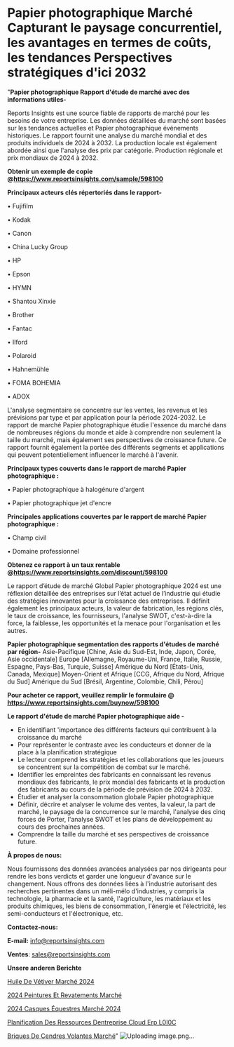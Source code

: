 # Papier photographique Marché Capturant le paysage concurrentiel, les avantages en termes de coûts, les tendances Perspectives stratégiques d'ici 2032

"<strong>Papier photographique Rapport d'étude de marché avec des informations utiles-</strong>

Reports Insights est une source fiable de rapports de marché pour les besoins de votre entreprise. Les données détaillées du marché sont basées sur les tendances actuelles et Papier photographique événements historiques. Le rapport fournit une analyse du marché mondial et des produits individuels de 2024 à 2032. La production locale est également abordée ainsi que l'analyse des prix par catégorie. Production régionale et prix mondiaux de 2024 à 2032.

<strong><b>Obtenir un exemple de copie @</b></strong><a href=https://www.reportsinsights.com/sample/598100><strong><b>https://www.reportsinsights.com/sample/598100</b></strong></a>

<b>Principaux acteurs clés répertoriés dans le rapport-</b>

<b> </b>• Fujifilm

• Kodak

• Canon

• China Lucky Group

• HP

• Epson

• HYMN

• Shantou Xinxie

• Brother

• Fantac

• Ilford

• Polaroid

• Hahnemühle

• FOMA BOHEMIA

• ADOX

L'analyse segmentaire se concentre sur les ventes, les revenus et les prévisions par type et par application pour la période 2024-2032. Le rapport de marché Papier photographique étudie l'essence du marché dans de nombreuses régions du monde et aide à comprendre non seulement la taille du marché, mais également ses perspectives de croissance future. Ce rapport fournit également la portée des différents segments et applications qui peuvent potentiellement influencer le marché à l'avenir.

<strong>Principaux types couverts dans le rapport de marché Papier photographique :</strong>

• Papier photographique à halogénure d'argent

• Papier photographique jet d'encre

<strong>Principales applications couvertes par le rapport de marché Papier photographique :</strong>

• Champ civil

• Domaine professionnel

<strong><b>Obtenez ce rapport à un taux rentable @</b></strong><a href=https://www.reportsinsights.com/discount/598100><strong><b>https://www.reportsinsights.com/discount/598100</b></strong></a>

Le rapport d’étude de marché Global Papier photographique 2024 est une réflexion détaillée des entreprises sur l’état actuel de l’industrie qui étudie des stratégies innovantes pour la croissance des entreprises. Il définit également les principaux acteurs, la valeur de fabrication, les régions clés, le taux de croissance, les fournisseurs, l'analyse SWOT, c'est-à-dire la force, la faiblesse, les opportunités et la menace pour l'organisation et les autres.

<strong>Papier photographique segmentation des rapports d'études de marché par région-</strong>
Asie-Pacifique [Chine, Asie du Sud-Est, Inde, Japon, Corée, Asie occidentale]
Europe [Allemagne, Royaume-Uni, France, Italie, Russie, Espagne, Pays-Bas, Turquie, Suisse]
Amérique du Nord [États-Unis, Canada, Mexique]
Moyen-Orient et Afrique [CCG, Afrique du Nord, Afrique du Sud]
Amérique du Sud [Brésil, Argentine, Colombie, Chili, Pérou]

<strong>Pour acheter ce rapport, veuillez remplir le formulaire @   <a href=https://www.reportsinsights.com/buynow/598100>https://www.reportsinsights.com/buynow/598100</a></strong>

<strong>Le rapport d'étude de marché Papier photographique aide -</strong>
<ul>
  <li>En identifiant 'importance des différents facteurs qui contribuent à la croissance du marché</li>
  <li>Pour représenter le contraste avec les conducteurs et donner de la place à la planification stratégique</li>
  <li>Le lecteur comprend les stratégies et les collaborations que les joueurs se concentrent sur la compétition de combat sur le marché.</li>
  <li>Identifier les empreintes des fabricants en connaissant les revenus mondiaux des fabricants, le prix mondial des fabricants et la production des fabricants au cours de la période de prévision de 2024 à 2032.</li>
  <li>Étudier et analyser la consommation globale Papier photographique</li>
  <li>Définir, décrire et analyser le volume des ventes, la valeur, la part de marché, le paysage de la concurrence sur le marché, l'analyse des cinq forces de Porter, l'analyse SWOT et les plans de développement au cours des prochaines années.</li>
  <li>Comprendre la taille du marché et ses perspectives de croissance future.</li>
</ul>
<strong>À propos de nous:</strong>

Nous fournissons des données avancées analysées par nos dirigeants pour rendre les bons verdicts et garder une longueur d'avance sur le changement. Nous offrons des données liées à l'industrie autorisant des recherches pertinentes dans un méli-mélo d'industries, y compris la technologie, la pharmacie et la santé, l'agriculture, les matériaux et les produits chimiques, les biens de consommation, l'énergie et l'électricité, les semi-conducteurs et l'électronique, etc.

<strong>Contactez-nous:</strong>

<strong>E-mail:</strong> <a href=mailto:info@reportsinsights.com>info@reportsinsights.com</a>

<strong>Ventes</strong>: <a href=mailto:sales@reportsinsights.com>sales@reportsinsights.com</a>

<strong>Unsere anderen Berichte</strong>

<a href=https://www.linkedin.com/pulse/huile-de-vétiver-marché-aperçus-dune-analyse-complète-z4epc/>Huile De Vétiver Marché 2024</a>

<a href=https://www.linkedin.com/pulse/2024-peintures-et-rev%C3%AAtements-march%C3%A9-informations-rd05c/>2024 Peintures Et Revatements Marché</a>

<a href=https://www.linkedin.com/pulse/2024-casques-équestres-marché-analyse-des-applications-49jhc/>2024 Casques Équestres Marché 2024</a>

<a href=https://www.linkedin.com/pulse/planification-des-ressources-dentreprise-cloud-erp-l0i0c/>Planification Des Ressources Dentreprise Cloud Erp L0I0C</a>

<a href=https://www.linkedin.com/pulse/briques-de-cendres-volantes-march%C3%A9-analyse-kcqgc/>Briques De Cendres Volantes Marché</a>"
![Uploading image.png…]()
